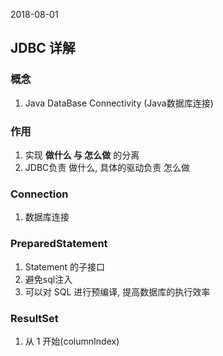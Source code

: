 2018-08-01

## JDBC 详解

### 概念
1. Java DataBase Connectivity (Java数据库连接)

### 作用
1. 实现 **做什么 与 怎么做** 的分离
2. JDBC负责 做什么, 具体的驱动负责 怎么做

### Connection
1. 数据库连接


### PreparedStatement
1. Statement 的子接口
2. 避免sql注入
3. 可以对 SQL 进行预编译, 提高数据库的执行效率

### ResultSet
1. 从 1 开始(columnIndex)